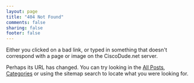 ```yaml
---
layout: page
title: "404 Not Found"
comments: false
sharing: false
footer: false
---
```

Either you clicked on a bad link, or typed in something that doesn't correspond
with a page or image on the CiscoDude.net server. 

Perhaps its URL has changed. You can try looking in the [All Posts](/), [Categories](/category/) or using the sitemap search to locate what you were looking for.

